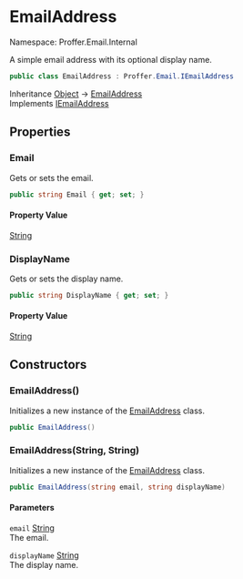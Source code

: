 # EmailAddress

Namespace: Proffer.Email.Internal

A simple email address with its optional display name.

```csharp
public class EmailAddress : Proffer.Email.IEmailAddress
```

Inheritance [Object](https://docs.microsoft.com/en-us/dotnet/api/system.object) → [EmailAddress](./proffer.email.internal.emailaddress)<br>
Implements [IEmailAddress](./proffer.email.iemailaddress)

## Properties

### **Email**

Gets or sets the email.

```csharp
public string Email { get; set; }
```

#### Property Value

[String](https://docs.microsoft.com/en-us/dotnet/api/system.string)<br>

### **DisplayName**

Gets or sets the display name.

```csharp
public string DisplayName { get; set; }
```

#### Property Value

[String](https://docs.microsoft.com/en-us/dotnet/api/system.string)<br>

## Constructors

### **EmailAddress()**

Initializes a new instance of the [EmailAddress](./proffer.email.internal.emailaddress) class.

```csharp
public EmailAddress()
```

### **EmailAddress(String, String)**

Initializes a new instance of the [EmailAddress](./proffer.email.internal.emailaddress) class.

```csharp
public EmailAddress(string email, string displayName)
```

#### Parameters

`email` [String](https://docs.microsoft.com/en-us/dotnet/api/system.string)<br>
The email.

`displayName` [String](https://docs.microsoft.com/en-us/dotnet/api/system.string)<br>
The display name.
